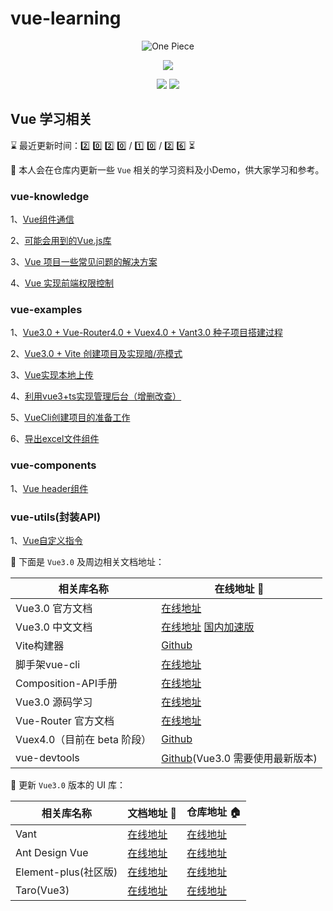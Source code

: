 <!--
 * @Author: Li Zhiliang
 * @Date: 2020-10-26 11:26:30
 * @LastEditors: Li Zhiliang
 * @LastEditTime: 2020-12-08 10:54:42
 * @FilePath: /vue-learning/README.md
-->
# vue-learning

<p align="center">
  <img src="https://s.yezgea02.com/1602639218100/vue3-exmples%E4%BB%93%E5%BA%93%E5%AE%A3%E4%BC%A0%E5%9B%BE1.png" alt="One Piece" />
</p>

<p align="center">
  <img src="https://img.shields.io/badge/%E5%95%A5%E9%83%BD%E5%88%AB%E8%AF%B4-%E6%89%B6%E6%88%91%E8%B5%B7%E6%9D%A5-%2341b883?style=for-the-badge&logo=appveyor">
</p>

<p align="center">
  <img src="https://img.shields.io/badge/Vue-3.x-green">
  <img src="https://img.shields.io/badge/license-MIT-%23ccc">
</p>

## Vue 学习相关

<!--   0️⃣1️⃣2️⃣3️⃣4️⃣5️⃣6️⃣7️⃣8️⃣9️⃣🔟 -->
⌛ 最近更新时间：2️⃣ 0️⃣ 2️⃣ 0️⃣ / 1️⃣ 0️⃣ / 2️⃣ 6️⃣ ⏳

👀 本人会在仓库内更新一些 `Vue` 相关的学习资料及小Demo，供大家学习和参考。

### vue-knowledge

1、[Vue组件通信](https://github.com/Scorpio-li/vue-learning/tree/main/knowledge/communication)

2、[可能会用到的Vue.js库](https://github.com/Scorpio-li/vue-learning/tree/main/knowledge/library)

3、[Vue 项目一些常见问题的解决方案](https://github.com/Scorpio-li/vue-learning/tree/main/knowledge/projectQuestion)

4、[Vue 实现前端权限控制](https://github.com/Scorpio-li/vue-learning/tree/main/knowledge/accessControl)

### vue-examples

1、[Vue3.0 + Vue-Router4.0 + Vuex4.0 + Vant3.0 种子项目搭建过程](https://github.com/Scorpio-li/vue-learning/tree/main/examples/vant-v3)

2、[Vue3.0 + Vite 创建项目及实现暗/亮模式](https://github.com/Scorpio-li/vue-learning/tree/main/examples/vue3-vite)

3、[Vue实现本地上传](https://github.com/Scorpio-li/vue-learning/tree/main/examples/vant-v3/src/views/filr/upload.vue)

4、[利用vue3+ts实现管理后台（增删改查）](https://github.com/Scorpio-li/vue-learning/tree/main/examples/vue3-ts)

5、[VueCli创建项目的准备工作](https://github.com/Scorpio-li/vue-learning/tree/main/examples/vue-cli-demo)

6、[导出excel文件组件](https://github.com/Scorpio-li/vue-learning/tree/main/examples/excel-export)

### vue-components

1、[Vue header组件](https://github.com/Scorpio-li/vue-learning/tree/main/components-demo/)

### vue-utils(封装API)

1、[Vue自定义指令](https://github.com/Scorpio-li/vue-learning/tree/main/directives)

📖 下面是 `Vue3.0` 及周边相关文档地址：

| 相关库名称 | 在线地址 🔗 |
| --------- | ----- |
| Vue3.0 官方文档 | [在线地址](https://v3.vuejs.org/) |
| Vue3.0 中文文档 | [在线地址](https://v3.cn.vuejs.org/) [国内加速版](https://vue3js.cn/docs/zh/)|
| Vite构建器 | [Github](https://github.com/vitejs/vite) |
| 脚手架vue-cli | [在线地址](https://cli.vuejs.org/zh/) |
| Composition-API手册 | [在线地址](https://vue3js.cn/vue-composition-api/) |
| Vue3.0 源码学习 | [在线地址](https://vue3js.cn/start/) |
| Vue-Router 官方文档 | [在线地址](https://next.router.vuejs.org/) |
| Vuex4.0（目前在 beta 阶段） | [Github](https://github.com/vuejs/vuex/tree/4.0) |
| vue-devtools | [Github](https://github.com/vuejs/vue-devtools/releases)(Vue3.0 需要使用最新版本) |

🎨 更新 `Vue3.0` 版本的 UI 库：

| 相关库名称 | 文档地址 🔗 | 仓库地址 🏠 |
| --------- | ----- | ----- |
| Vant | [在线地址](https://vant-contrib.gitee.io/vant/next/#/) | [在线地址](https://github.com/youzan/vant/tree/next) |
| Ant Design Vue | [在线地址](https://2x.antdv.com/docs/vue/introduce-cn/) | [在线地址](https://github.com/vueComponent/ant-design-vue/) |
| Element-plus(社区版) | [在线地址](https://element3.vercel.app/#/zh-CN) | [在线地址](https://github.com/element-plus/element-plus/issues/171) |
| Taro(Vue3) | [在线地址](http://taro-docs.jd.com/taro/docs/vue3) | [在线地址](https://github.com/nervjs/taro) |



